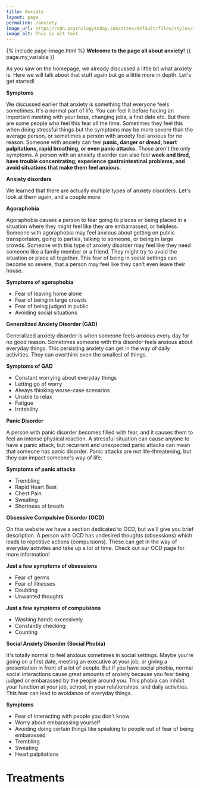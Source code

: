 ```yaml
---
title: Anxiety
layout: page
permalink: /anxiety
image_url: https://cdn.psychologytoday.com/sites/default/files/styles/article-inline-half-caption/public/field_blog_entry_images/2022-07/shutterstock_1531258040.jpg?itok=5ZyB0u7q
image_alt: This is alt text
---
```

{% include page-image.html %}
**Welcome to the page all about anxiety!**
{{ page.my_variable }}



As you saw on the homepage, we already discussed a little bit what anxiety is. Here we will talk about that stuff again but go a little more in depth. Let's get started!

**Symptoms**

We discussed earlier that anxiety is something that everyone feels sometimes. It's a normal part of life. You can feel it before hacing an important meeting with your boss, changing jobs, a first date etc. But there are some people who feel this fear all the time. Sometimes they feel this when doing stressful things but the symptoms may be more severe than the average person, or sometimes a person with anxiety feel anxious for no reason. Someone with anxiety can feel **panic, danger or dread, heart palpitations, rapid breathing, or even panic attacks.** Those aren't the only symptoms. A person with an anxiety disorder can also feel **week and tired, have trouble concentrating, experience gastrointestinal problems, and avoid situations that make them feel anxious.** 

**Anxiety disorders**

We learned that there are actually multiple types of anxiety disorders. Let's look at them again, and a couple more.

**Agoraphobia**

Agoraphobia causes a person to fear going to places or being placed in a situation where they might feel like they are embarrassed, or helpless. Someone with agoraphobia may feel anxious about getting on public transportaion, going to parties, talking to someone, or being in large crowds. Someone with this type of anxiety disorder may feel like they need someone like a family member or a friend. They might try to avoid the situation or place all together. This fear of being in social settings can become so severe, that a person may feel like they can't even leave their house.

**Symptoms of agoraphobia**
* Fear of leaving home alone
* Fear of being in large crowds
* Fear of being judged in public
* Avoiding social situations

**Generalized Anxiety Disorder (GAD)**

Generalized anxiety disorder is when someone feels anxious every day for no good reason. Sometimes someone with this disorder feels anxious about everyday things. This persisting anxiety can get in the way of daily activities. They can overthink even the smallest of things.

**Symptoms of GAD**
* Constant worrying about everyday things
* Letting go of worry
* Always thinking worse-case scenarios
* Unable to relax
* Fatigue
* Irritability

**Panic Disorder**

A person with panic disorder becomes filled with fear, and it causes them to feel an intense physical reaction. A stressful situation can cause anyone to have a panic attack, but recurrent and unexpected panic attacks can mean that someone has panic disorder. Panic attacks are not life-threatening, but they can impact someone's way of life.

**Symptoms of panic attacks**
* Trembling
* Rapid Heart Beat
* Chest Pain
* Sweating
* Shortness of breath

**Obsessive Compulsive Disorder (OCD)**

On this website we have a section dedicated to OCD, but we'll give you brief description. A person with OCD has undesired thoughts (obsessions) which leads to repetitive actions (compulsions). These can get in the way of everyday activites and take up a lot of time. Check out our OCD page for more information!

**Just a few symptoms of obsessions**
* Fear of germs
* Fear of illnesses
* Doubting
* Unwanted thoughts

**Just a few symptoms of compulsions**
* Washing hands excessively 
* Constantly checking
* Counting

**Social Anxiety Disorder (Social Phobia)**

It's totally normal to feel anxious sometimes in social settings. Maybe you're going on a first date, meeting an executive at your job, or giving a presentation in front of a lot of people. But if you have social phobia, normal social interactions cause great amounts of anxiety because you fear being judged or embarassed by the people around you. This phobia can inhibit your function at your job, school, in your relationships, and daily activities. This fear can lead to avoidance of everyday things.

**Symptoms**
* Fear of interacting with people you don't know
* Worry about embarassing yourself
* Avoiding doing certain things like speaking to people out of fear of being embarassed
* Trembling
* Sweating 
* Heart palpitations

# Treatments 

